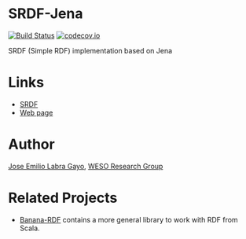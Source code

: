 SRDF-Jena
=====
[![Build Status](https://travis-ci.org/labra/srdf-jena.svg?branch=master)](https://travis-ci.org/labra/srdf-jena)
[![codecov.io](http://codecov.io/github/labra/srdf-jena/coverage.svg?branch=master)](http://codecov.io/github/labra/srdf-jena?branch=master)

SRDF (Simple RDF) implementation based on Jena

Links
=====
* [SRDF](http://labra.github.io/srdf)
* [Web page](http://labra.github.io/srdf-jena)

Author
======

[Jose Emilio Labra Gayo](http://www.di.uniovi.es/~labra), [WESO Research Group](http://www.weso.es)

Related Projects
================

* [Banana-RDF](https://github.com/w3c/banana-rdf) contains a more general library to work with RDF from Scala. 
